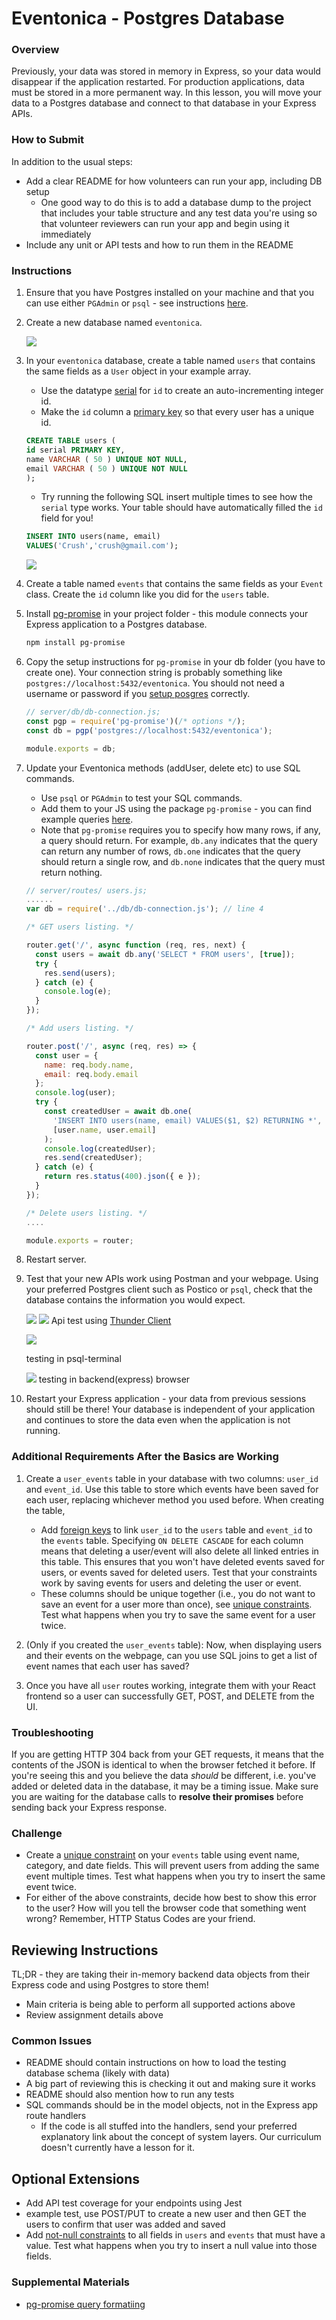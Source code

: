 # Eventonica - Postgres Database

### Overview

Previously, your data was stored in memory in Express, so your data would disappear if the application restarted. For production applications, data must be stored in a more permanent way. In this lesson, you will move your data to a Postgres database and connect to that database in your Express APIs.

### How to Submit

In addition to the usual steps:

- Add a clear README for how volunteers can run your app, including DB setup
  - One good way to do this is to add a database dump to the project that includes your table structure and any test data you're using so that volunteer reviewers can run your app and begin using it immediately
- Include any unit or API tests and how to run them in the README

### Instructions

1. Ensure that you have Postgres installed on your machine and that you can use either `PGAdmin` or `psql` - see instructions [here](../../databases/installing-postgresql.md).

1. Create a new database named `eventonica`.

   ![](./images/login-psql.png)

1. In your `eventonica` database, create a table named `users` that contains the same fields as a `User` object in your example array.

   - Use the datatype [serial](https://www.postgresql.org/docs/12/datatype-numeric.html#DATATYPE-SERIAL) for `id` to create an auto-incrementing integer id.
   - Make the `id` column a [primary key](https://www.postgresql.org/docs/12/ddl-constraints.html#DDL-CONSTRAINTS-PRIMARY-KEYS) so that every user has a unique id.

   ```sql
   CREATE TABLE users (
   id serial PRIMARY KEY,
   name VARCHAR ( 50 ) UNIQUE NOT NULL,
   email VARCHAR ( 50 ) UNIQUE NOT NULL
   );
   ```

   - Try running the following SQL insert multiple times to see how the `serial` type works. Your table should have automatically filled the `id` field for you!

   ```sql
   INSERT INTO users(name, email)
   VALUES('Crush','crush@gmail.com');
   ```

   ![](./images/create-table-psql.png)

1. Create a table named `events` that contains the same fields as your `Event` class. Create the `id` column like you did for the `users` table.

1. Install [pg-promise](https://expressjs.com/en/guide/database-integration.html#postgresql) in your project folder - this module connects your Express application to a Postgres database.

   ```bash
   npm install pg-promise
   ```

1. Copy the setup instructions for `pg-promise` in your db folder (you have to create one). Your connection string is probably something like `postgres://localhost:5432/eventonica`. You should not need a username or password if you [setup posgres](../../databases/installing-postgresql.md) correctly.

   ```js
   // server/db/db-connection.js;
   const pgp = require('pg-promise')(/* options */);
   const db = pgp('postgres://localhost:5432/eventonica');

   module.exports = db;
   ```

1. Update your Eventonica methods (addUser, delete etc) to use SQL commands.

   - Use `psql` or `PGAdmin` to test your SQL commands.
   - Add them to your JS using the package `pg-promise` - you can find example queries [here](https://github.com/vitaly-t/pg-promise/wiki/Learn-by-Example).
   - Note that `pg-promise` requires you to specify how many rows, if any, a query should return. For example, `db.any` indicates that the query can return any number of rows, `db.one` indicates that the query should return a single row, and `db.none` indicates that the query must return nothing.

   ```js
   // server/routes/ users.js;
   ......
   var db = require('../db/db-connection.js'); // line 4

   /* GET users listing. */

   router.get('/', async function (req, res, next) {
     const users = await db.any('SELECT * FROM users', [true]);
     try {
       res.send(users);
     } catch (e) {
       console.log(e);
     }
   });

   /* Add users listing. */

   router.post('/', async (req, res) => {
     const user = {
       name: req.body.name,
       email: req.body.email
     };
     console.log(user);
     try {
       const createdUser = await db.one(
         'INSERT INTO users(name, email) VALUES($1, $2) RETURNING *',
         [user.name, user.email]
       );
       console.log(createdUser);
       res.send(createdUser);
     } catch (e) {
       return res.status(400).json({ e });
     }
   });

   /* Delete users listing. */
   ....

   module.exports = router;
   ```

1. Restart server.

1. Test that your new APIs work using Postman and your webpage. Using your preferred Postgres client such as Postico or `psql`, check that the database contains the information you would expect.

   ![](./images/getrequest.png)
   ![](./images/postrequest.png)
   Api test using [Thunder Client](https://marketplace.visualstudio.com/items?itemName=rangav.vscode-thunder-client)

   ![](./images/psql-test.png)

   testing in psql-terminal

   ![](./images/express-browser.png)
   testing in backend(express) browser

1. Restart your Express application - your data from previous sessions should still be there! Your database is independent of your application and continues to store the data even when the application is not running.

### Additional Requirements After the Basics are Working

1. Create a `user_events` table in your database with two columns: `user_id` and `event_id`. Use this table to store which events have been saved for each user, replacing whichever method you used before. When creating the table,

   - Add [foreign keys](https://www.postgresql.org/docs/12/ddl-constraints.html#DDL-CONSTRAINTS-FK) to link `user_id` to the `users` table and `event_id` to the `events` table. Specifying `ON DELETE CASCADE` for each column means that deleting a user/event will also delete all linked entries in this table. This ensures that you won't have deleted events saved for users, or events saved for deleted users. Test that your constraints work by saving events for users and deleting the user or event.
   - These columns should be unique together (i.e., you do not want to save an event for a user more than once), see [unique constraints](https://www.postgresql.org/docs/12/ddl-constraints.html#DDL-CONSTRAINTS-UNIQUE-CONSTRAINTS). Test what happens when you try to save the same event for a user twice.

1. (Only if you created the `user_events` table): Now, when displaying users and their events on the webpage, can you use SQL joins to get a list of event names that each user has saved?

1. Once you have all `user` routes working, integrate them with your React frontend so a user can successfully GET, POST, and DELETE from the UI.

### Troubleshooting

If you are getting HTTP 304 back from your GET requests, it means that the contents of the JSON is identical to when the browser fetched it before. If you're seeing this and you believe the data _should_ be different, i.e. you've added or deleted data in the database, it may be a timing issue. Make sure you are waiting for the database calls to **resolve their promises** before sending back your Express response.

### Challenge

- Create a [unique constraint](https://www.postgresql.org/docs/12/ddl-constraints.html#DDL-CONSTRAINTS-UNIQUE-CONSTRAINTS) on your `events` table using event name, category, and date fields. This will prevent users from adding the same event multiple times. Test what happens when you try to insert the same event twice.
- For either of the above constraints, decide how best to show this error to the user? How will you tell the browser code that something went wrong? Remember, HTTP Status Codes are your friend.

## Reviewing Instructions

TL;DR - they are taking their in-memory backend data objects from their Express code and using Postgres to store them!

- Main criteria is being able to perform all supported actions above
- Review assignment details above

### Common Issues

- README should contain instructions on how to load the testing database schema (likely with data)
- A big part of reviewing this is checking it out and making sure it works
- README should also mention how to run any tests
- SQL commands should be in the model objects, not in the Express app route handlers
  - If the code is all stuffed into the handlers, send your preferred explanatory link about the concept of system layers. Our curriculum doesn't currently have a lesson for it.

## Optional Extensions

- Add API test coverage for your endpoints using Jest
- example test, use POST/PUT to create a new user and then GET the users to confirm that user was added and saved
- Add [not-null constraints](https://www.postgresqltutorial.com/postgresql-not-null-constraint/) to all fields in `users` and `events` that must have a value. Test what happens when you try to insert a null value into those fields.

### Supplemental Materials

- [pg-promise query formatiing](https://github.com/vitaly-t/pg-promise#query-formatting)

```

```
